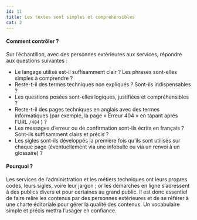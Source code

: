 ```yaml
---
id: 11
title: Les textes sont simples et compréhensibles
cat: 2
---
```


#### Comment contrôler ?

Sur l’échantillon, avec des personnes extérieures aux services, répondre aux questions suivantes :
* Le langage utilisé est-il suffisamment clair ? Les phrases sont-elles simples à comprendre ?
* Reste-t-il des termes techniques non expliqués ? Sont-ils indispensables ?
* Les questions posées sont-elles logiques, justifiées et compréhensibles ?
* Reste-t-il des pages techniques en anglais avec des termes informatiques (par exemple, la page « Erreur 404 » en tapant après l’URL `/404` ) ?
* Les messages d’erreur ou de confirmation sont-ils écrits en français ? Sont-ils suffisamment clairs et précis ?
* Les sigles sont-ils développés la première fois qu’ils sont utilisés sur chaque page (éventuellement via une infobulle ou via un renvoi à un glossaire) ?

#### Pourquoi ?

Les services de l’administration et les métiers techniques ont leurs propres codes, leurs sigles, voire leur jargon ; or les démarches en ligne s’adressent à des publics divers et pour certaines au grand public. Il est donc essentiel de faire relire les contenus par des personnes extérieures et de se référer à une charte éditoriale pour gérer la qualité des contenus. Un vocabulaire simple et précis mettra l’usager en confiance.
